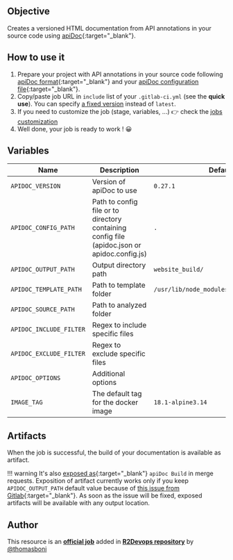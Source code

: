 ## Objective

Creates a versioned HTML documentation from API annotations in your source
code using [apiDoc](https://apidocjs.com/){:target="_blank"}.

## How to use it

1. Prepare your project with API annotations in your source code following
   [apiDoc format](https://apidocjs.com/#examples){:target="_blank"} and your [apiDoc
   configuration file](https://apidocjs.com/#configuration){:target="_blank"}.
1. Copy/paste job URL in `include` list of your `.gitlab-ci.yml` (see the **quick use**). You can specify [a fixed version](https://docs.r2devops.io/get-started/use-templates/#versioning) instead of `latest`.
1. If you need to customize the job (stage, variables, ...) 👉 check the [jobs
   customization](https://docs.r2devops.io/get-started/use-templates/#job-templates-customization)
1. Well done, your job is ready to work ! 😀

## Variables

| Name | Description | Default |
| ---- | ----------- | ------- |
| `APIDOC_VERSION` <img width=250/> | Version of apiDoc to use <img width=400/> | `0.27.1` |
| `APIDOC_CONFIG_PATH` | Path to config file or to directory containing config file (apidoc.json or apidoc.config.js) | `.` |
| `APIDOC_OUTPUT_PATH` | Output directory path | `website_build/` |
| `APIDOC_TEMPLATE_PATH` | Path to template folder | `/usr/lib/node_modules/apidoc/template/` |
| `APIDOC_SOURCE_PATH` | Path to analyzed folder  | ` ` |
| `APIDOC_INCLUDE_FILTER` | Regex to include specific files | ` ` |
| `APIDOC_EXCLUDE_FILTER` | Regex to exclude specific files | ` ` |
| `APIDOC_OPTIONS` | Additional options | ` ` |
| `IMAGE_TAG` | The default tag for the docker image | `18.1-alpine3.14`  |

## Artifacts

When the job is successful, the build of your documentation is available as artifact.

!!! warning
    It's also [exposed as](https://docs.gitlab.com/ee/ci/yaml/#artifactsexpose_as){:target="_blank"}
    `apiDoc Build` in merge requests.
    Exposition of artifact currently works only if you keep `APIDOC_OUTPUT_PATH`
    default value because of [this issue from
    Gitlab](https://gitlab.com/gitlab-org/gitlab/-/issues/37129){:target="_blank"}.
    As soon as the issue will be fixed, exposed artifacts will be available
    with any output location.



## Author
This resource is an **[official job](https://docs.r2devops.io/get-started/faq/#use-a-template)** added in [**R2Devops repository**](https://gitlab.com/r2devops/hub) by [@thomasboni](https://gitlab.com/thomasboni)
